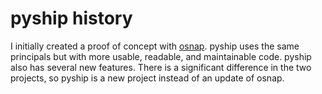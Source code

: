 # pyship history

I initially created a proof of concept with [osnap](https://github.com/jamesabel/osnap).  pyship uses the same principals but
with more usable, readable, and maintainable code.  pyship also has several new features.  There is a significant difference
in the two projects, so pyship is a new project instead of an update of osnap.